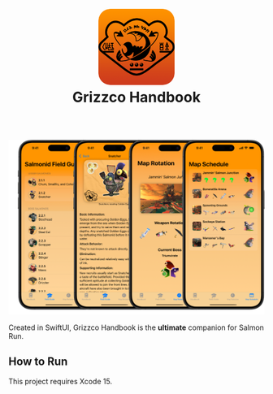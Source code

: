 
<h1 align="center">
  <br>
  <img src="https://raw.githubusercontent.com/Bentheminernz/GrizzcoHandbook/readme/ReadMeIcon.png?token=GHSAT0AAAAAACVEENVTUGZDOWZP2XG7HVYUZV2XB4Q" width="150" style="border-radius: 23.4375px;">
  <br>
  <b>Grizzco Handbook</b>
</h1>

<p align="center>Grizzco Handbook, the ultimate companion for Salmon Run.</p>

<img src="https://raw.githubusercontent.com/Bentheminernz/bentheminernz/main/AppScreenshotCollection.png">
<br>
<br>

![Icon](https://raw.githubusercontent.com/Bentheminernz/bentheminernz/main/AppScreenshotCollection.png)

Created in SwiftUI, Grizzco Handbook is the <b>ultimate</b> companion for Salmon Run.

## How to Run
This project requires Xcode 15.
